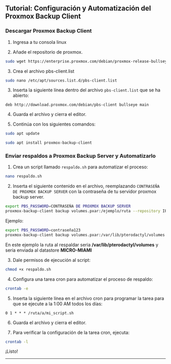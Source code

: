 ## Tutorial: Configuración y Automatización del Proxmox Backup Client

### Descargar Proxmox Backup Client

1. Ingresa a tu consola linux

2. Añade el repositorio de proxmox.

```bash
sudo wget https://enterprise.proxmox.com/debian/proxmox-release-bullseye.gpg -O /etc/apt/trusted.gpg.d/proxmox-release-bullseye.gpg
```
3. Crea el archivo pbs-client.list
```bash
sudo nano /etc/apt/sources.list.d/pbs-client.list
```
3. Inserta la siguiente línea dentro del archivo `pbs-client.list` que se ha abierto:

```
deb http://download.proxmox.com/debian/pbs-client bullseye main
```

4. Guarda el archivo y cierra el editor.

5. Continúa con los siguientes comandos:

```bash
sudo apt update

sudo apt install proxmox-backup-client
```

### Enviar respaldos a Proxmox Backup Server y Automatizarlo

1. Crea un script llamado `respaldo.sh` para automatizar el proceso:

```bash
nano respaldo.sh
```

2. Inserta el siguiente contenido en el archivo, reemplazando `CONTRASEÑA DE PROXMOX BACKUP SERVER` con la contraseña de tu servidor proxmox backup server.

```bash
export PBS_PASSWORD=CONTRASEÑA DE PROXMOX BACKUP SERVER
proxmox-backup-client backup volumes.pxar:/ejemplo/ruta --repository IP:DATASTORE
```

Ejemplo:

```bash
export PBS_PASSWORD=contraseña123
proxmox-backup-client backup volumes.pxar:/var/lib/pterodactyl/volumes --repository 127.0.0.1:MICRO-MIAMI
```
En este ejemplo la ruta al respaldar seria **/var/lib/pterodactyl/volumes**  y seria enviada al datastore **MICRO-MIAMI**

3. Dale permisos de ejecución al script:

```bash
chmod +x respaldo.sh
```

4. Configura una tarea cron para automatizar el proceso de respaldo:

```bash
crontab -e
```

5. Inserta la siguiente línea en el archivo cron para programar la tarea para que se ejecute a la 1:00 AM todos los días:

```
0 1 * * * /ruta/a/mi_script.sh
```

6. Guarda el archivo y cierra el editor.

7. Para verificar la configuración de la tarea cron, ejecuta:

```bash
crontab -l
```

¡Listo!

---

